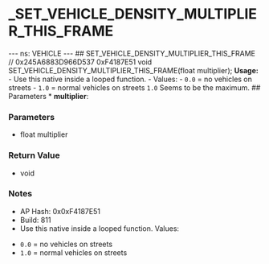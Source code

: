 # _SET_VEHICLE_DENSITY_MULTIPLIER_THIS_FRAME

--- ns: VEHICLE --- ## SET_VEHICLE_DENSITY_MULTIPLIER_THIS_FRAME  // 0x245A6883D966D537 0xF4187E51 void SET_VEHICLE_DENSITY_MULTIPLIER_THIS_FRAME(float multiplier);  **Usage:**  - Use this native inside a looped function. - Values: - `0.0` = no vehicles on streets - `1.0` = normal vehicles on streets  `1.0` Seems to be the maximum.  ## Parameters * **multiplier**:

### Parameters
* float multiplier

### Return Value
* void

### Notes
* AP Hash: 0x0xF4187E51
* Build: 811
* Use this native inside a looped function.
Values:
- `0.0` = no vehicles on streets
- `1.0` = normal vehicles on streets


